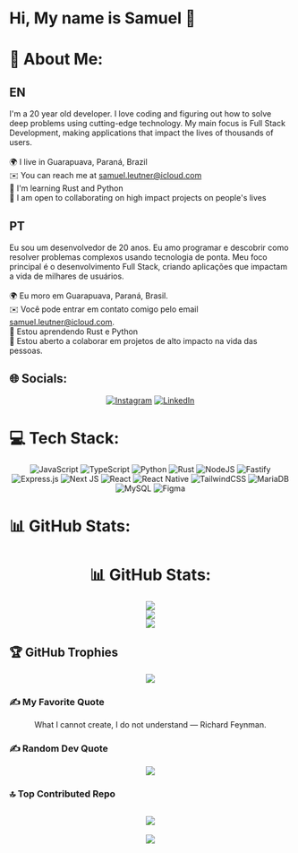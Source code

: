 <h1 align="left">Hi, My name is Samuel 👋</h1>

# 💫 About Me:
## EN 
I'm a 20 year old developer. I love coding and figuring out how to solve deep problems using cutting-edge technology. My main focus is Full Stack Development, making applications that impact the lives of thousands of users.
<br><br>
🌍 I live in Guarapuava, Paraná, Brazil
<br>
✉️ You can reach me at samuel.leutner@icloud.com
<br>
🧠 I'm learning Rust and Python
<br>
🤝 I am open to collaborating on high impact projects on people's lives

## PT
Eu sou um desenvolvedor de 20 anos. Eu amo programar e descobrir como resolver problemas complexos usando tecnologia de ponta. Meu foco principal é o desenvolvimento Full Stack, criando aplicações que impactam a vida de milhares de usuários.
<br><br>
🌍 Eu moro em Guarapuava, Paraná, Brasil.
<br>
✉️ Você pode entrar em contato comigo pelo email samuel.leutner@icloud.com.
<br>
🧠 Estou aprendendo Rust e Python
<br>
🤝 Estou aberto a colaborar em projetos de alto impacto na vida das pessoas.
<br>

## 🌐 Socials:
<div align="center">

[![Instagram](https://img.shields.io/badge/Instagram-%23E4405F.svg?logo=Instagram&logoColor=white)](https://instagram.com/https://instagram.com/https://www.instagram.com/s.leutner9/) [![LinkedIn](https://img.shields.io/badge/LinkedIn-%230077B5.svg?logo=linkedin&logoColor=white)](https://linkedin.com/in/https://www.linkedin.com/in/samuel-leutner-b130081b7/) 
 </div>

# 💻 Tech Stack:
<div align="center">

![JavaScript](https://img.shields.io/badge/javascript-%23323330.svg?style=plastic&logo=javascript&logoColor=%23F7DF1E) ![TypeScript](https://img.shields.io/badge/typescript-%23007ACC.svg?style=plastic&logo=typescript&logoColor=white) ![Python](https://img.shields.io/badge/python-3670A0?style=plastic&logo=python&logoColor=ffdd54) ![Rust](https://img.shields.io/badge/rust-%23000000.svg?style=plastic&logo=rust&logoColor=white) ![NodeJS](https://img.shields.io/badge/node.js-6DA55F?style=plastic&logo=node.js&logoColor=white) ![Fastify](https://img.shields.io/badge/fastify-%23000000.svg?style=plastic&logo=fastify&logoColor=white) ![Express.js](https://img.shields.io/badge/express.js-%23404d59.svg?style=plastic&logo=express&logoColor=%2361DAFB) ![Next JS](https://img.shields.io/badge/Next-black?style=plastic&logo=next.js&logoColor=white) ![React](https://img.shields.io/badge/react-%2320232a.svg?style=plastic&logo=react&logoColor=%2361DAFB) ![React Native](https://img.shields.io/badge/react_native-%2320232a.svg?style=plastic&logo=react&logoColor=%2361DAFB) ![TailwindCSS](https://img.shields.io/badge/tailwindcss-%2338B2AC.svg?style=plastic&logo=tailwind-css&logoColor=white) ![MariaDB](https://img.shields.io/badge/MariaDB-003545?style=plastic&logo=mariadb&logoColor=white) ![MySQL](https://img.shields.io/badge/mysql-%2300f.svg?style=plastic&logo=mysql&logoColor=white) 	![Figma](https://img.shields.io/badge/figma-%23F24E1E.svg?style=plastic&logo=figma&logoColor=white)
 </div>

 # 📊 GitHub Stats:
<div align="center">

# 📊 GitHub Stats:
![](https://github-readme-stats.vercel.app/api?username=SamuelLeutner&theme=onedark&hide_border=true&include_all_commits=false&count_private=false)<br/>
![](https://github-readme-streak-stats.herokuapp.com/?user=SamuelLeutner&theme=onedark&hide_border=true)<br/>
![](https://github-readme-stats.vercel.app/api/top-langs/?username=SamuelLeutner&theme=onedark&hide_border=true&include_all_commits=false&count_private=false&layout=compact)

 </div>

## 🏆 GitHub Trophies
<div align="center">
 
![](https://github-profile-trophy.vercel.app/?username=SamuelLeutner&theme=onedark&hide_border=true&no-bg=false&margin-w=4)
 </div>
 
 ### ✍️ My Favorite Quote
<div align="center">
  What I cannot create, I do not understand — Richard Feynman.
 </div>

### ✍️ Random Dev Quote
<div align="center">
 
![](https://quotes-github-readme.vercel.app/api?type=horizontal&theme=gruvbox)
 </div>

### 🔝 Top Contributed Repo
<div align="center">
 
![](https://github-contributor-stats.vercel.app/api?username=SamuelLeutner&limit=5&theme=onedark&hide_border=true&combine_all_yearly_contributions=true)
---
[![](https://visitcount.itsvg.in/api?id=SamuelLeutner&icon=8&color=3)](https://visitcount.itsvg.in)
</div>

<!-- Proudly created with GPRM ( https://gprm.itsvg.in ) -->
